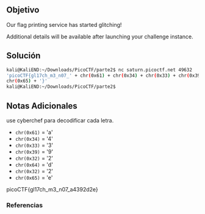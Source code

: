 ## Objetivo 
Our flag printing service has started glitching!

Additional details will be available after launching your challenge instance.
## Solución  
```bash
kali@KaliEND:~/Downloads/PicoCTF/parte2$ nc saturn.picoctf.net 49632  
'picoCTF{gl17ch_m3_n07_' + chr(0x61) + chr(0x34) + chr(0x33) + chr(0x39) + chr(0x32) + chr(0x64) + chr(0x32) +  
chr(0x65) + '}'  
kali@KaliEND:~/Downloads/PicoCTF/parte2$
```
## Notas Adicionales 
use cyberchef para decodificar cada letra.
- `chr(0x61)` = 'a'
- `chr(0x34)` = '4'
- `chr(0x33)` = '3'
- `chr(0x39)` = '9'
- `chr(0x32)` = '2'
- `chr(0x64)` = 'd'
- `chr(0x32)` = '2'
- `chr(0x65)` = 'e'

picoCTF{gl17ch_m3_n07_a4392d2e}
### Referencias

